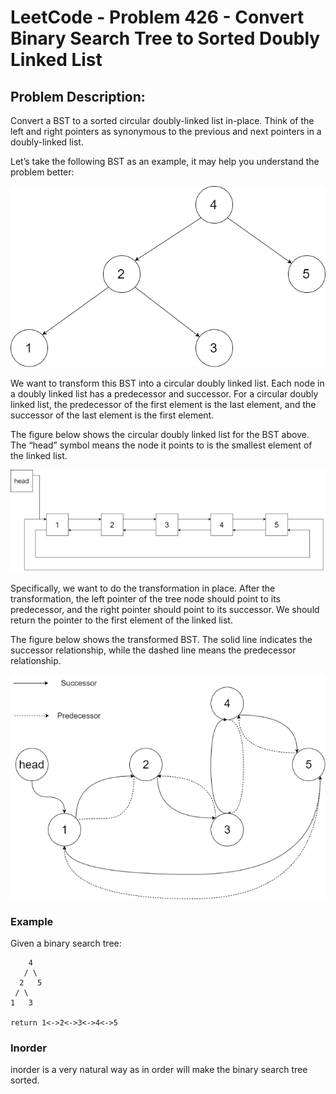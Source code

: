 # LeetCode - Problem 426 - Convert Binary Search Tree to Sorted Doubly Linked List

## Problem Description:

Convert a BST to a sorted circular doubly-linked list in-place. Think of the left and right pointers as synonymous to the previous and next pointers in a doubly-linked list.

Let’s take the following BST as an example, it may help you understand the problem better:

![Image 1](image_1.png)

We want to transform this BST into a circular doubly linked list. Each node in a doubly linked list has a predecessor and successor. For a circular doubly linked list, the predecessor of the first element is the last element, and the successor of the last element is the first element.

The figure below shows the circular doubly linked list for the BST above. The “head” symbol means the node it points to is the smallest element of the linked list.

![Image 2](image_2.png)

Specifically, we want to do the transformation in place. After the transformation, the left pointer of the tree node should point to its predecessor, and the right pointer should point to its successor. We should return the pointer to the first element of the linked list.

The figure below shows the transformed BST. The solid line indicates the successor relationship, while the dashed line means the predecessor relationship.

![Image 3](image_3.png)

### Example

Given a binary search tree:

```
    4
   / \
  2   5
 / \
1   3       

return 1<->2<->3<->4<->5
```

### Inorder

inorder is a very natural way as in order will make the binary search tree sorted.